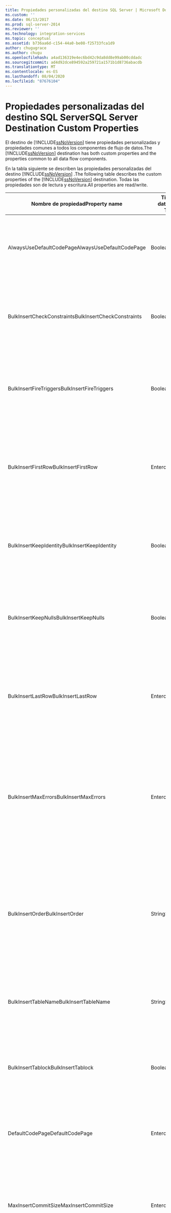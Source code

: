 ```yaml
---
title: Propiedades personalizadas del destino SQL Server | Microsoft Docs
ms.custom: ''
ms.date: 06/13/2017
ms.prod: sql-server-2014
ms.reviewer: ''
ms.technology: integration-services
ms.topic: conceptual
ms.assetid: b736aa6d-c154-44a0-be08-f25733fca1d9
author: chugugrace
ms.author: chugu
ms.openlocfilehash: a4ad136319e4ec6bd42c9da8dd8e99ab00cddadc
ms.sourcegitcommit: ad4d92dce894592a259721a1571b1d8736abacdb
ms.translationtype: MT
ms.contentlocale: es-ES
ms.lasthandoff: 08/04/2020
ms.locfileid: "87676104"
---
```

# <a name="sql-server-destination-custom-properties"></a><span data-ttu-id="1805a-102">Propiedades personalizadas del destino SQL Server</span><span class="sxs-lookup"><span data-stu-id="1805a-102">SQL Server Destination Custom Properties</span></span>
  <span data-ttu-id="1805a-103">El destino de [!INCLUDE[ssNoVersion](../../includes/ssnoversion-md.md)] tiene propiedades personalizadas y propiedades comunes a todos los componentes de flujo de datos.</span><span class="sxs-lookup"><span data-stu-id="1805a-103">The [!INCLUDE[ssNoVersion](../../includes/ssnoversion-md.md)] destination has both custom properties and the properties common to all data flow components.</span></span>  
  
 <span data-ttu-id="1805a-104">En la tabla siguiente se describen las propiedades personalizadas del destino [!INCLUDE[ssNoVersion](../../includes/ssnoversion-md.md)] .</span><span class="sxs-lookup"><span data-stu-id="1805a-104">The following table describes the custom properties of the [!INCLUDE[ssNoVersion](../../includes/ssnoversion-md.md)] destination.</span></span> <span data-ttu-id="1805a-105">Todas las propiedades son de lectura y escritura.</span><span class="sxs-lookup"><span data-stu-id="1805a-105">All properties are read/write.</span></span>  
  
|<span data-ttu-id="1805a-106">Nombre de propiedad</span><span class="sxs-lookup"><span data-stu-id="1805a-106">Property name</span></span>|<span data-ttu-id="1805a-107">Tipo de datos</span><span class="sxs-lookup"><span data-stu-id="1805a-107">Data Type</span></span>|<span data-ttu-id="1805a-108">Descripción</span><span class="sxs-lookup"><span data-stu-id="1805a-108">Description</span></span>|  
|-------------------|---------------|-----------------|  
|<span data-ttu-id="1805a-109">AlwaysUseDefaultCodePage</span><span class="sxs-lookup"><span data-stu-id="1805a-109">AlwaysUseDefaultCodePage</span></span>|<span data-ttu-id="1805a-110">Boolean</span><span class="sxs-lookup"><span data-stu-id="1805a-110">Boolean</span></span>|<span data-ttu-id="1805a-111">Obliga a usar el valor de la propiedad DefaultCodePage.</span><span class="sxs-lookup"><span data-stu-id="1805a-111">Forces the use of the DefaultCodePage property value.</span></span> <span data-ttu-id="1805a-112">El valor predeterminado de esta propiedad es `False`.</span><span class="sxs-lookup"><span data-stu-id="1805a-112">The default value of this property is `False`.</span></span>|  
|<span data-ttu-id="1805a-113">BulkInsertCheckConstraints</span><span class="sxs-lookup"><span data-stu-id="1805a-113">BulkInsertCheckConstraints</span></span>|<span data-ttu-id="1805a-114">Boolean</span><span class="sxs-lookup"><span data-stu-id="1805a-114">Boolean</span></span>|<span data-ttu-id="1805a-115">Valor que especifica si la inserción masiva comprueba las restricciones.</span><span class="sxs-lookup"><span data-stu-id="1805a-115">A value that specifies whether the bulk insert checks constraints.</span></span> <span data-ttu-id="1805a-116">El valor predeterminado de esta propiedad es `True`.</span><span class="sxs-lookup"><span data-stu-id="1805a-116">The default value of this property is `True`.</span></span>|  
|<span data-ttu-id="1805a-117">BulkInsertFireTriggers</span><span class="sxs-lookup"><span data-stu-id="1805a-117">BulkInsertFireTriggers</span></span>|<span data-ttu-id="1805a-118">Boolean</span><span class="sxs-lookup"><span data-stu-id="1805a-118">Boolean</span></span>|<span data-ttu-id="1805a-119">Valor que especifica si la inserción masiva activa desencadenadores en las tablas.</span><span class="sxs-lookup"><span data-stu-id="1805a-119">A value that specifies whether the bulk insert fires triggers on tables.</span></span> <span data-ttu-id="1805a-120">El valor predeterminado de esta propiedad es `False`.</span><span class="sxs-lookup"><span data-stu-id="1805a-120">The default value of this property is `False`.</span></span>|  
|<span data-ttu-id="1805a-121">BulkInsertFirstRow</span><span class="sxs-lookup"><span data-stu-id="1805a-121">BulkInsertFirstRow</span></span>|<span data-ttu-id="1805a-122">Entero</span><span class="sxs-lookup"><span data-stu-id="1805a-122">Integer</span></span>|<span data-ttu-id="1805a-123">Valor que especifica la primera fila que insertar.</span><span class="sxs-lookup"><span data-stu-id="1805a-123">A value that specifies the first row to insert.</span></span> <span data-ttu-id="1805a-124">El valor predeterminado de esta propiedad es **-1**, lo que indica que no se ha asignado ningún valor.</span><span class="sxs-lookup"><span data-stu-id="1805a-124">The default value of this property is **-1**, which indicates that no value has been assigned</span></span>|  
|<span data-ttu-id="1805a-125">BulkInsertKeepIdentity</span><span class="sxs-lookup"><span data-stu-id="1805a-125">BulkInsertKeepIdentity</span></span>|<span data-ttu-id="1805a-126">Boolean</span><span class="sxs-lookup"><span data-stu-id="1805a-126">Boolean</span></span>|<span data-ttu-id="1805a-127">Valor que especifica si los valores se pueden insertar en las columnas de identidad.</span><span class="sxs-lookup"><span data-stu-id="1805a-127">A value that specifies whether values can be inserted into identity columns.</span></span> <span data-ttu-id="1805a-128">El valor predeterminado de esta propiedad es `False`.</span><span class="sxs-lookup"><span data-stu-id="1805a-128">The default value of this property is `False`.</span></span>|  
|<span data-ttu-id="1805a-129">BulkInsertKeepNulls</span><span class="sxs-lookup"><span data-stu-id="1805a-129">BulkInsertKeepNulls</span></span>|<span data-ttu-id="1805a-130">Boolean</span><span class="sxs-lookup"><span data-stu-id="1805a-130">Boolean</span></span>|<span data-ttu-id="1805a-131">Valor que especifica si la inserción masiva mantiene los valores Null.</span><span class="sxs-lookup"><span data-stu-id="1805a-131">A value that specifies whether the bulk insert keeps Null values.</span></span> <span data-ttu-id="1805a-132">El valor predeterminado de esta propiedad es `False`.</span><span class="sxs-lookup"><span data-stu-id="1805a-132">The default value of this property is `False`.</span></span>|  
|<span data-ttu-id="1805a-133">BulkInsertLastRow</span><span class="sxs-lookup"><span data-stu-id="1805a-133">BulkInsertLastRow</span></span>|<span data-ttu-id="1805a-134">Entero</span><span class="sxs-lookup"><span data-stu-id="1805a-134">Integer</span></span>|<span data-ttu-id="1805a-135">Valor que especifica la última fila que insertar.</span><span class="sxs-lookup"><span data-stu-id="1805a-135">A value that specifies the last row to insert.</span></span> <span data-ttu-id="1805a-136">El valor predeterminado de esta propiedad es **-1**, lo que indica que no se ha asignado ningún valor.</span><span class="sxs-lookup"><span data-stu-id="1805a-136">The default value of this property is **-1**, which indicates that no value has been assigned.</span></span>|  
|<span data-ttu-id="1805a-137">BulkInsertMaxErrors</span><span class="sxs-lookup"><span data-stu-id="1805a-137">BulkInsertMaxErrors</span></span>|<span data-ttu-id="1805a-138">Entero</span><span class="sxs-lookup"><span data-stu-id="1805a-138">Integer</span></span>|<span data-ttu-id="1805a-139">Valor que especifica el número de errores que se pueden producir antes de que se detenga la inserción masiva.</span><span class="sxs-lookup"><span data-stu-id="1805a-139">A value that specifies the number of errors that can occur before the bulk insert stops.</span></span> <span data-ttu-id="1805a-140">El valor predeterminado de esta propiedad es **-1**, lo que indica que no se ha asignado ningún valor.</span><span class="sxs-lookup"><span data-stu-id="1805a-140">The default value of this property is **-1**, which indicates that no value has been assigned.</span></span>|  
|<span data-ttu-id="1805a-141">BulkInsertOrder</span><span class="sxs-lookup"><span data-stu-id="1805a-141">BulkInsertOrder</span></span>|<span data-ttu-id="1805a-142">String</span><span class="sxs-lookup"><span data-stu-id="1805a-142">String</span></span>|<span data-ttu-id="1805a-143">Nombres de las columnas de orden.</span><span class="sxs-lookup"><span data-stu-id="1805a-143">The names of the sort columns.</span></span> <span data-ttu-id="1805a-144">Las columnas se pueden ordenar en sentido ascendente o descendente.</span><span class="sxs-lookup"><span data-stu-id="1805a-144">Each column can be sorted in ascending or descending order.</span></span> <span data-ttu-id="1805a-145">Si se utilizan varias columnas de orden, los nombres de columna están separados por comas.</span><span class="sxs-lookup"><span data-stu-id="1805a-145">If multiple sort columns are used, the column names are separated by commas.</span></span>|  
|<span data-ttu-id="1805a-146">BulkInsertTableName</span><span class="sxs-lookup"><span data-stu-id="1805a-146">BulkInsertTableName</span></span>|<span data-ttu-id="1805a-147">String</span><span class="sxs-lookup"><span data-stu-id="1805a-147">String</span></span>|<span data-ttu-id="1805a-148">Tabla o vista de [!INCLUDE[ssNoVersion](../../includes/ssnoversion-md.md)] en la base de datos a la que se copian los datos.</span><span class="sxs-lookup"><span data-stu-id="1805a-148">The [!INCLUDE[ssNoVersion](../../includes/ssnoversion-md.md)] table or view in the database to which the data is copied.</span></span>|  
|<span data-ttu-id="1805a-149">BulkInsertTablock</span><span class="sxs-lookup"><span data-stu-id="1805a-149">BulkInsertTablock</span></span>|<span data-ttu-id="1805a-150">Boolean</span><span class="sxs-lookup"><span data-stu-id="1805a-150">Boolean</span></span>|<span data-ttu-id="1805a-151">Valor que especifica si la tabla se bloquea durante la inserción masiva.</span><span class="sxs-lookup"><span data-stu-id="1805a-151">A value that specifies whether the table is locked during the bulk insert.</span></span> <span data-ttu-id="1805a-152">El valor predeterminado de esta propiedad es `True`.</span><span class="sxs-lookup"><span data-stu-id="1805a-152">The default value of this property is `True`.</span></span>|  
|<span data-ttu-id="1805a-153">DefaultCodePage</span><span class="sxs-lookup"><span data-stu-id="1805a-153">DefaultCodePage</span></span>|<span data-ttu-id="1805a-154">Entero</span><span class="sxs-lookup"><span data-stu-id="1805a-154">Integer</span></span>|<span data-ttu-id="1805a-155">Página de códigos que se usa cuando no hay información disponible de la misma en el origen de datos.</span><span class="sxs-lookup"><span data-stu-id="1805a-155">The code page to use when code page information is not available from the data source.</span></span>|  
|<span data-ttu-id="1805a-156">MaxInsertCommitSize</span><span class="sxs-lookup"><span data-stu-id="1805a-156">MaxInsertCommitSize</span></span>|<span data-ttu-id="1805a-157">Entero</span><span class="sxs-lookup"><span data-stu-id="1805a-157">Integer</span></span>|<span data-ttu-id="1805a-158">Valor que especifica el número máximo de filas que insertar en un lote.</span><span class="sxs-lookup"><span data-stu-id="1805a-158">A value that specifies the maximum number of rows to insert in a batch.</span></span> <span data-ttu-id="1805a-159">Cuando el valor es cero, todas las filas se insertan en un único lote.</span><span class="sxs-lookup"><span data-stu-id="1805a-159">When the value is zero, all rows are inserted in a single batch.</span></span>|  
|<span data-ttu-id="1805a-160">Tiempo de espera</span><span class="sxs-lookup"><span data-stu-id="1805a-160">Timeout</span></span>|<span data-ttu-id="1805a-161">Entero</span><span class="sxs-lookup"><span data-stu-id="1805a-161">Integer</span></span>|<span data-ttu-id="1805a-162">Valor que especifica el número de segundos que el destino [!INCLUDE[ssNoVersion](../../includes/ssnoversion-md.md)] espera antes de la terminación si no hay ningún dato disponible para la inserción.</span><span class="sxs-lookup"><span data-stu-id="1805a-162">A value that specifies the number of seconds the [!INCLUDE[ssNoVersion](../../includes/ssnoversion-md.md)] destination waits before termination if there is no data available for insertion.</span></span> <span data-ttu-id="1805a-163">El valor 0 significa que el destino [!INCLUDE[ssNoVersion](../../includes/ssnoversion-md.md)] no agotará el tiempo de espera. El valor predeterminado de esta propiedad es 30.</span><span class="sxs-lookup"><span data-stu-id="1805a-163">A value of 0 means that the [!INCLUDE[ssNoVersion](../../includes/ssnoversion-md.md)] destination will not time out. The default value of this property is 30.</span></span>|  
  
 <span data-ttu-id="1805a-164">La entrada y las columnas de entrada del destino [!INCLUDE[ssNoVersion](../../includes/ssnoversion-md.md)] no tienen ninguna propiedad personalizada.</span><span class="sxs-lookup"><span data-stu-id="1805a-164">The input and the input columns of the [!INCLUDE[ssNoVersion](../../includes/ssnoversion-md.md)] destination have no custom properties.</span></span>  
  
 <span data-ttu-id="1805a-165">Para más información, consulte [SQL Server Destination](sql-server-destination.md).</span><span class="sxs-lookup"><span data-stu-id="1805a-165">For more information, see [SQL Server Destination](sql-server-destination.md).</span></span>  
  
## <a name="see-also"></a><span data-ttu-id="1805a-166">Consulte también</span><span class="sxs-lookup"><span data-stu-id="1805a-166">See Also</span></span>  
 [<span data-ttu-id="1805a-167">Common Properties</span><span class="sxs-lookup"><span data-stu-id="1805a-167">Common Properties</span></span>](../common-properties.md)  
  
  
